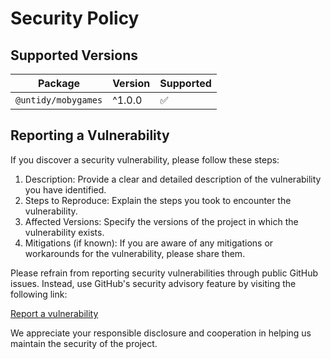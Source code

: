 # Security Policy

## Supported Versions

| Package             | Version | Supported          |
| ------------------- | ------- | ------------------ |
| `@untidy/mobygames` | ^1.0.0  | :white_check_mark: |

## Reporting a Vulnerability

If you discover a security vulnerability, please follow these steps:

1. Description: Provide a clear and detailed description of the vulnerability you have identified.
2. Steps to Reproduce: Explain the steps you took to encounter the vulnerability.
3. Affected Versions: Specify the versions of the project in which the vulnerability exists.
4. Mitigations (if known): If you are aware of any mitigations or workarounds for the vulnerability,
   please share them.

Please refrain from reporting security vulnerabilities through public GitHub issues. Instead, use
GitHub's security advisory feature by visiting the following link:

[Report a vulnerability](https://github.com/falsepopsky/mobygames/security/advisories/new)

We appreciate your responsible disclosure and cooperation in helping us maintain the security of the
project.
